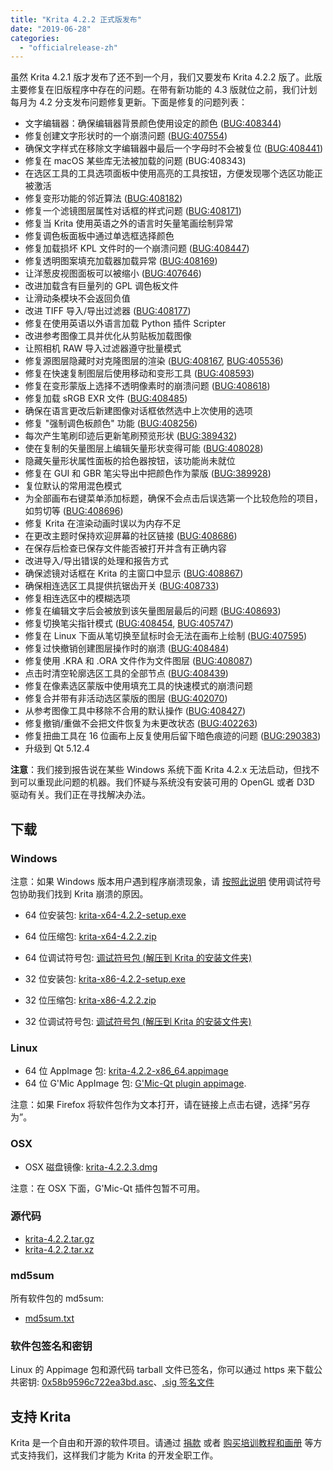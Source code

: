 ```yaml
---
title: "Krita 4.2.2 正式版发布"
date: "2019-06-28"
categories: 
  - "officialrelease-zh"
---
```


虽然 Krita 4.2.1 版才发布了还不到一个月，我们又要发布 Krita 4.2.2 版了。此版主要修复在旧版程序中存在的问题。在带有新功能的 4.3 版就位之前，我们计划每月为 4.2 分支发布问题修复更新。下面是修复的问题列表：

- 文字编辑器：确保编辑器背景颜色使用设定的颜色 ([BUG:408344](https://bugs.kde.org/show_bug.cgi?id=408344))
- 修复创建文字形状时的一个崩溃问题 ([BUG:407554](https://bugs.kde.org/show_bug.cgi?id=407554))
- 确保文字样式在移除文字编辑器中最后一个字母时不会被复位 ([BUG:408441](https://bugs.kde.org/show_bug.cgi?id=408441))
- 修复在 macOS 某些库无法被加载的问题 (BUG:408343)
- 在选区工具的工具选项面板中使用高亮的工具按钮，方便发现哪个选区功能正被激活
- 修复变形功能的邻近算法 ([BUG:408182](https://bugs.kde.org/show_bug.cgi?id=408182))
- 修复一个滤镜图层属性对话框的样式问题 ([BUG:408171](https://bugs.kde.org/show_bug.cgi?id=408171))
- 修复当 Krita 使用英语之外的语言时矢量笔画绘制异常
- 修复调色板面板中通过单选框选择颜色
- 修复加载损坏 KPL 文件时的一个崩溃问题 ([BUG:408447](https://bugs.kde.org/show_bug.cgi?id=408447))
- 修复透明图案填充加载器加载异常 ([BUG:408169](https://bugs.kde.org/show_bug.cgi?id=408169))
- 让洋葱皮视图面板可以被缩小 ([BUG:407646](https://bugs.kde.org/show_bug.cgi?id=407646))
- 改进加载含有巨量列的 GPL 调色板文件
- 让滑动条模块不会返回负值
- 改进 TIFF 导入/导出过滤器 ([BUG:408177](https://bugs.kde.org/show_bug.cgi?id=408177))
- 修复在使用英语以外语言加载 Python 插件 Scripter
- 改进参考图像工具并优化从剪贴板加载图像
- 让照相机 RAW 导入过滤器遵守批量模式
- 修复源图层隐藏时对克隆图层的渲染 ([BUG:408167](https://bugs.kde.org/show_bug.cgi?id=408167), [BUG:405536](https://bugs.kde.org/show_bug.cgi?id=405536))
- 修复在快速复制图层后使用移动和变形工具 ([BUG:408593](https://bugs.kde.org/show_bug.cgi?id=408593))
- 修复在变形蒙版上选择不透明像素时的崩溃问题 ([BUG:408618](https://bugs.kde.org/show_bug.cgi?id=408618))
- 修复加载 sRGB EXR 文件 ([BUG:408485](https://bugs.kde.org/show_bug.cgi?id=408485))
- 确保在语言更改后新建图像对话框依然选中上次使用的选项
- 修复 "强制调色板颜色" 功能 ([BUG:408256](https://bugs.kde.org/show_bug.cgi?id=408256))
- 每次产生笔刷印迹后更新笔刷预览形状 ([BUG:389432](https://bugs.kde.org/show_bug.cgi?id=389432))
- 使在复制的矢量图层上编辑矢量形状变得可能 ([BUG:408028](https://bugs.kde.org/show_bug.cgi?id=408028))
- 隐藏矢量形状属性面板的拾色器按钮，该功能尚未就位
- 修复在 GUI 和 GBR 笔尖导出中把颜色作为蒙版 ([BUG:389928](https://bugs.kde.org/show_bug.cgi?id=389928))
- 复位默认的常用混色模式
- 为全部画布右键菜单添加标题，确保不会点击后误选第一个比较危险的项目，如剪切等 ([BUG:408696](https://bugs.kde.org/show_bug.cgi?id=408696))
- 修复 Krita 在渲染动画时误以为内存不足
- 在更改主题时保持欢迎屏幕的社区链接 ([BUG:408686](https://bugs.kde.org/show_bug.cgi?id=408686))
- 在保存后检查已保存文件能否被打开并含有正确内容
- 改进导入/导出错误的处理和报告方式
- 确保滤镜对话框在 Krita 的主窗口中显示 ([BUG:408867](https://bugs.kde.org/show_bug.cgi?id=408867))
- 确保相连选区工具提供抗锯齿开关 ([BUG:408733](https://bugs.kde.org/show_bug.cgi?id=408733))
- 修复相连选区中的模糊选项
- 修复在编辑文字后会被放到该矢量图层最后的问题 ([BUG:408693](https://bugs.kde.org/show_bug.cgi?id=408693))
- 修复切换笔尖指针模式 ([BUG:408454](https://bugs.kde.org/show_bug.cgi?id=408454), [BUG:405747](https://bugs.kde.org/show_bug.cgi?id=405747))
- 修复在 Linux 下面从笔切换至鼠标时会无法在画布上绘制 ([BUG:407595](https://bugs.kde.org/show_bug.cgi?id=407595))
- 修复过快撤销创建图层操作时的崩溃 ([BUG:408484](https://bugs.kde.org/show_bug.cgi?id=408484))
- 修复使用 .KRA 和 .ORA 文件作为文件图层 ([BUG:408087](https://bugs.kde.org/show_bug.cgi?id=408087))
- 点击时清空轮廓选区工具的全部节点 ([BUG:408439](https://bugs.kde.org/show_bug.cgi?id=408439))
- 修复在像素选区蒙版中使用填充工具的快速模式的崩溃问题
- 修复合并带有非活动选区蒙版的图层 ([BUG:402070](https://bugs.kde.org/show_bug.cgi?id=402070))
- 从参考图像工具中移除不合用的默认操作 ([BUG:408427](https://bugs.kde.org/show_bug.cgi?id=408427))
- 修复撤销/重做不会把文件恢复为未更改状态 ([BUG:402263](https://bugs.kde.org/show_bug.cgi?id=402263))
- 修复扭曲工具在 16 位画布上反复使用后留下暗色痕迹的问题 ([BUG:290383](https://bugs.kde.org/show_bug.cgi?id=290383))
- 升级到 Qt 5.12.4

**注意**：我们接到报告说在某些 Windows 系统下面 Krita 4.2.x 无法启动，但找不到可以重现此问题的机器。我们怀疑与系统没有安装可用的 OpenGL 或者 D3D 驱动有关。我们正在寻找解决办法。

## 下载

### Windows

注意：如果 Windows 版本用户遇到程序崩溃现象，请 [按照此说明](https://docs.krita.org/zh_CN/reference_manual/dr_minw_debugger.html#dr-minw) 使用调试符号包协助我们找到 Krita 崩溃的原因。

- 64 位安装包: [krita-x64-4.2.2-setup.exe](https://download.kde.org/stable/krita/4.2.2/krita-x64-4.2.2-setup.exe)
- 64 位压缩包: [krita-x64-4.2.2.zip](https://download.kde.org/stable/krita/4.2.2/krita-x64-4.2.2.zip)
- 64 位调试符号包: [调试符号包 (解压到 Krita 的安装文件夹)](https://download.kde.org/stable/krita/4.2.2/krita-x64-4.2.2-dbg.zip)

- 32 位安装包: [krita-x86-4.2.2-setup.exe](https://download.kde.org/stable/krita/4.2.2/krita-x86-4.2.2-setup.exe)
- 32 位压缩包: [krita-x86-4.2.2.zip](https://download.kde.org/stable/krita/4.2.2/krita-x86-4.2.2.zip)
- 32 位调试符号包: [调试符号包 (解压到 Krita 的安装文件夹)](https://download.kde.org/stable/krita/4.2.2/krita-x86-4.2.2-dbg.zip)

### Linux

- 64 位 AppImage 包: [krita-4.2.2-x86_64.appimage](https://download.kde.org/stable/krita/4.2.2/krita-4.2.2-x86_64.appimage)
- 64 位 G'Mic AppImage 包: [G'Mic-Qt plugin appimage](https://download.kde.org/stable/krita/4.2.2/gmic_krita_qt-x86_64.appimage).

注意：如果 Firefox 将软件包作为文本打开，请在链接上点击右键，选择“另存为”。

### OSX

- OSX 磁盘镜像: [krita-4.2.2.3.dmg](https://download.kde.org/stable/krita/4.2.2/krita-4.2.2.3.dmg)

注意：在 OSX 下面，G'Mic-Qt 插件包暂不可用。

### 源代码

- [krita-4.2.2.tar.gz](https://download.kde.org/stable/krita/4.2.2/krita-4.2.2.tar.gz)
- [krita-4.2.2.tar.xz](https://download.kde.org/stable/krita/4.2.2/krita-4.2.2.tar.xz)

### md5sum

所有软件包的 md5sum:

- [md5sum.txt](https://download.kde.org/stable/krita/4.2.2/md5sum.txt)

### 软件包签名和密钥

Linux 的 Appimage 包和源代码 tarball 文件已签名，你可以通过 https 来下载公共密钥: [0x58b9596c722ea3bd.asc](https://share.kde.org/index.php/s/fJ99V5mZvuyD0z8)、[.sig 签名文件](http://download.kde.org/unstable/krita/4.2.0-beta2/)

## 支持 Krita

Krita 是一个自由和开源的软件项目。请通过 [捐款](https://krita.org/en/support-us/donations/) 或者 [购买培训教程和画册](https://krita.org/en/support-us/shop) 等方式支持我们，这样我们才能为 Krita 的开发全职工作。
